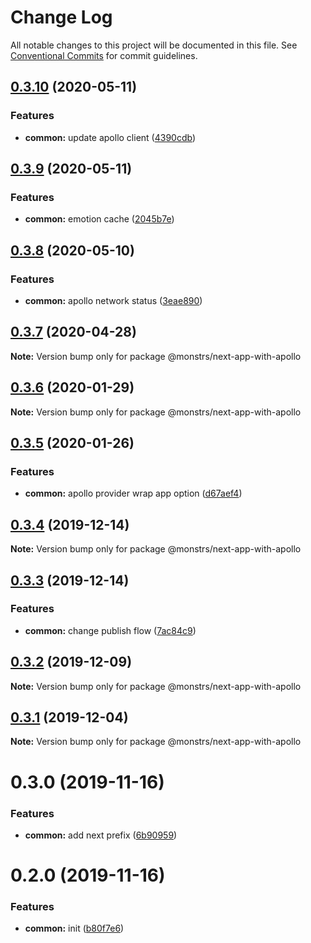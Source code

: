 # Change Log

All notable changes to this project will be documented in this file.
See [Conventional Commits](https://conventionalcommits.org) for commit guidelines.

## [0.3.10](https://github.com/monstrs-lab/nextjs-modules/compare/@monstrs/next-app-with-apollo@0.3.9...@monstrs/next-app-with-apollo@0.3.10) (2020-05-11)

### Features

- **common:** update apollo client ([4390cdb](https://github.com/monstrs-lab/nextjs-modules/commit/4390cdba52a5d34da3e731318848d1f1b9ac1d3f))

## [0.3.9](https://github.com/monstrs-lab/nextjs-modules/compare/@monstrs/next-app-with-apollo@0.3.8...@monstrs/next-app-with-apollo@0.3.9) (2020-05-11)

### Features

- **common:** emotion cache ([2045b7e](https://github.com/monstrs-lab/nextjs-modules/commit/2045b7e394dbcdc00d515186dc101f100cbb46f1))

## [0.3.8](https://github.com/monstrs-lab/nextjs-modules/compare/@monstrs/next-app-with-apollo@0.3.7...@monstrs/next-app-with-apollo@0.3.8) (2020-05-10)

### Features

- **common:** apollo network status ([3eae890](https://github.com/monstrs-lab/nextjs-modules/commit/3eae89053483634cb50174a0ec14c68b055cd39a))

## [0.3.7](https://github.com/monstrs-lab/nextjs-modules/compare/@monstrs/next-app-with-apollo@0.3.6...@monstrs/next-app-with-apollo@0.3.7) (2020-04-28)

**Note:** Version bump only for package @monstrs/next-app-with-apollo

## [0.3.6](https://github.com/monstrs-lab/nextjs-modules/compare/@monstrs/next-app-with-apollo@0.3.5...@monstrs/next-app-with-apollo@0.3.6) (2020-01-29)

**Note:** Version bump only for package @monstrs/next-app-with-apollo

## [0.3.5](https://github.com/monstrs-lab/nextjs-modules/compare/@monstrs/next-app-with-apollo@0.3.4...@monstrs/next-app-with-apollo@0.3.5) (2020-01-26)

### Features

- **common:** apollo provider wrap app option ([d67aef4](https://github.com/monstrs-lab/nextjs-modules/commit/d67aef440c51b3c005519b8b1f0383e3d2f2a7bc))

## [0.3.4](https://github.com/monstrs-lab/nextjs-modules/compare/@monstrs/next-app-with-apollo@0.3.3...@monstrs/next-app-with-apollo@0.3.4) (2019-12-14)

**Note:** Version bump only for package @monstrs/next-app-with-apollo

## [0.3.3](https://github.com/monstrs-lab/nextjs-modules/compare/@monstrs/next-app-with-apollo@0.3.2...@monstrs/next-app-with-apollo@0.3.3) (2019-12-14)

### Features

- **common:** change publish flow ([7ac84c9](https://github.com/monstrs-lab/nextjs-modules/commit/7ac84c94b89cd2ab5cf62c398c45d447567dd682))

## [0.3.2](https://github.com/monstrs-lab/nextjs-modules/compare/@monstrs/next-app-with-apollo@0.3.1...@monstrs/next-app-with-apollo@0.3.2) (2019-12-09)

**Note:** Version bump only for package @monstrs/next-app-with-apollo

## [0.3.1](https://github.com/monstrs-lab/nextjs-modules/compare/@monstrs/next-app-with-apollo@0.3.0...@monstrs/next-app-with-apollo@0.3.1) (2019-12-04)

**Note:** Version bump only for package @monstrs/next-app-with-apollo

# 0.3.0 (2019-11-16)

### Features

- **common:** add next prefix ([6b90959](https://github.com/monstrs-lab/nextjs-modules/commit/6b90959f86b8f0fb7bf1e64bd1ccf00b6d664188))

# 0.2.0 (2019-11-16)

### Features

- **common:** init ([b80f7e6](https://github.com/monstrs-lab/nextjs-modules/commit/b80f7e6c4c3e1853c835070ea30980096986a616))
